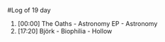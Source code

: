 #Log of 19 day

1. [00:00] The Oaths - Astronomy EP - Astronomy
1. [17:20] Björk - Biophilia - Hollow
